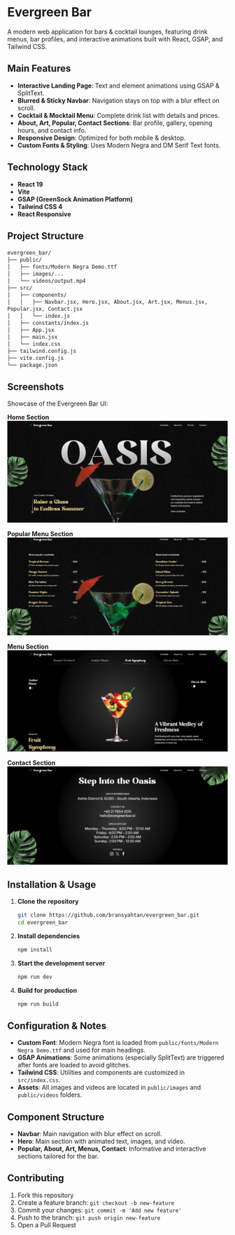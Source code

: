 # Evergreen Bar

A modern web application for bars & cocktail lounges, featuring drink menus, bar profiles, and interactive animations built with React, GSAP, and Tailwind CSS.

## Main Features

- **Interactive Landing Page**: Text and element animations using GSAP & SplitText.
- **Blurred & Sticky Navbar**: Navigation stays on top with a blur effect on scroll.
- **Cocktail & Mocktail Menu**: Complete drink list with details and prices.
- **About, Art, Popular, Contact Sections**: Bar profile, gallery, opening hours, and contact info.
- **Responsive Design**: Optimized for both mobile & desktop.
- **Custom Fonts & Styling**: Uses Modern Negra and DM Serif Text fonts.

## Technology Stack

- **React 19**
- **Vite**
- **GSAP (GreenSock Animation Platform)**
- **Tailwind CSS 4**
- **React Responsive**

## Project Structure

```
evergreen_bar/
├── public/
│   ├── fonts/Modern Negra Demo.ttf
│   ├── images/...
│   └── videos/output.mp4
├── src/
│   ├── components/
│   │   ├── Navbar.jsx, Hero.jsx, About.jsx, Art.jsx, Menus.jsx, Popular.jsx, Contact.jsx
│   │   └── index.js
│   ├── constants/index.js
│   ├── App.jsx
│   ├── main.jsx
│   └── index.css
├── tailwind.config.js
├── vite.config.js
└── package.json
```

## Screenshots

Showcase of the Evergreen Bar UI:

**Home Section**
![Homepage](public/images/screenshot/home.png)

**Popular Menu Section**
![Popular Menu Section](public/images/screenshot/popularmenu.png)

**Menu Section**
![Menu Section](public/images/screenshot/menu.png)

**Contact Section**
![Contact Section](public/images/screenshot/contact.png)

## Installation & Usage

1. **Clone the repository**

   ```bash
   git clone https://github.com/bransyahtan/evergreen_bar.git
   cd evergreen_bar
   ```

2. **Install dependencies**

   ```bash
   npm install
   ```

3. **Start the development server**

   ```bash
   npm run dev
   ```

4. **Build for production**
   ```bash
   npm run build
   ```

## Configuration & Notes

- **Custom Font**: Modern Negra font is loaded from `public/fonts/Modern Negra Demo.ttf` and used for main headings.
- **GSAP Animations**: Some animations (especially SplitText) are triggered after fonts are loaded to avoid glitches.
- **Tailwind CSS**: Utilities and components are customized in `src/index.css`.
- **Assets**: All images and videos are located in `public/images` and `public/videos` folders.

## Component Structure

- **Navbar**: Main navigation with blur effect on scroll.
- **Hero**: Main section with animated text, images, and video.
- **Popular, About, Art, Menus, Contact**: Informative and interactive sections tailored for the bar.

## Contributing

1. Fork this repository
2. Create a feature branch: `git checkout -b new-feature`
3. Commit your changes: `git commit -m 'Add new feature'`
4. Push to the branch: `git push origin new-feature`
5. Open a Pull Request
